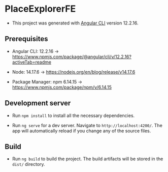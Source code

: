 # PlaceExplorerFE

- This project was generated with [Angular CLI](https://github.com/angular/angular-cli) version 12.2.16.

## Prerequisites

- Angular CLI: 12.2.16 -> https://www.npmjs.com/package/@angular/cli/v/12.2.16?activeTab=readme
  
- Node: 14.17.6 -> https://nodejs.org/en/blog/release/v14.17.6
  
- Package Manager: npm 6.14.15 -> https://www.npmjs.com/package/npm/v/6.14.15

## Development server

- Run `npm install` to install all the necessary dependencies.

- Run `ng serve` for a dev server. Navigate to `http://localhost:4200/`. The app will automatically reload if you change any of the source files.

## Build

- Run `ng build` to build the project. The build artifacts will be stored in the `dist/` directory.
